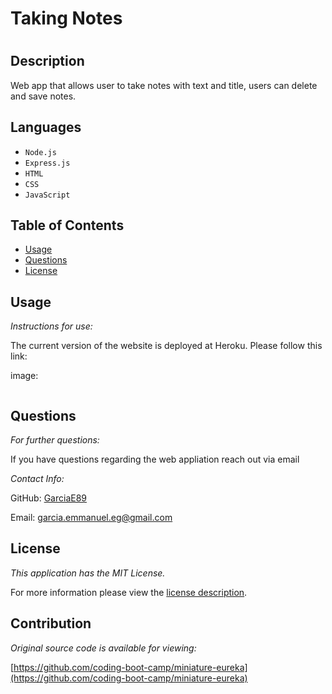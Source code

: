 # Taking Notes
# 

## Description
Web app that allows user to take notes with text and title, users can delete and save notes.  



## Languages 

* `Node.js` 
* `Express.js` 
* `HTML` 
* `CSS` 
* `JavaScript`

## Table of Contents
  * [Usage](#usage)
  * [Questions](#questions)
  * [License](#license)
    
    
      
## Usage

  _Instructions for use:_

  The current version of the website is deployed at Heroku. Please follow this link: 

  []()

image:

  ![]()
  
 
      
## Questions
      
  _For further questions:_

  If you have questions regarding the web appliation reach out via email
  
  _Contact Info:_

  GitHub: [GarciaE89](https://github.com/GarciaE89)

  Email: [garcia.emmanuel.eg@gmail.com](mailto:garcia.emmanuel.eg@gmail.com)
    
## License

      
  _This application has the MIT License._
      
  For more information please view the [license description](https://choosealicense.com/licenses/mit/).

## Contribution


_Original source code is available for viewing:_

[https://github.com/coding-boot-camp/miniature-eureka](https://github.com/coding-boot-camp/miniature-eureka)
  
  